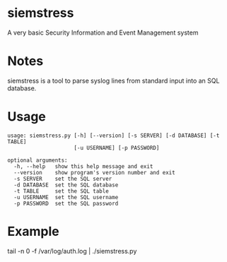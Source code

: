 # siemstress
A very basic Security Information and Event Management system

# Notes
siemstress is a tool to parse syslog lines from standard input into an SQL database.

# Usage
    usage: siemstress.py [-h] [--version] [-s SERVER] [-d DATABASE] [-t TABLE]
                         [-u USERNAME] [-p PASSWORD]
    
    optional arguments:
      -h, --help   show this help message and exit
      --version    show program's version number and exit
      -s SERVER    set the SQL server
      -d DATABASE  set the SQL database
      -t TABLE     set the SQL table
      -u USERNAME  set the SQL username
      -p PASSWORD  set the SQL password

# Example
tail -n 0 -f /var/log/auth.log | ./siemstress.py
